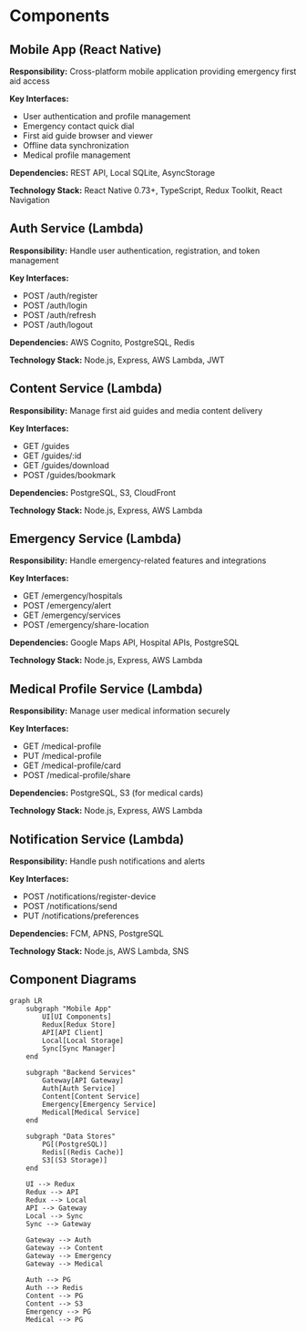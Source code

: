 # Components

## Mobile App (React Native)

**Responsibility:** Cross-platform mobile application providing emergency first aid access

**Key Interfaces:**
- User authentication and profile management
- Emergency contact quick dial
- First aid guide browser and viewer
- Offline data synchronization
- Medical profile management

**Dependencies:** REST API, Local SQLite, AsyncStorage

**Technology Stack:** React Native 0.73+, TypeScript, Redux Toolkit, React Navigation

## Auth Service (Lambda)

**Responsibility:** Handle user authentication, registration, and token management

**Key Interfaces:**
- POST /auth/register
- POST /auth/login
- POST /auth/refresh
- POST /auth/logout

**Dependencies:** AWS Cognito, PostgreSQL, Redis

**Technology Stack:** Node.js, Express, AWS Lambda, JWT

## Content Service (Lambda)

**Responsibility:** Manage first aid guides and media content delivery

**Key Interfaces:**
- GET /guides
- GET /guides/:id
- GET /guides/download
- POST /guides/bookmark

**Dependencies:** PostgreSQL, S3, CloudFront

**Technology Stack:** Node.js, Express, AWS Lambda

## Emergency Service (Lambda)

**Responsibility:** Handle emergency-related features and integrations

**Key Interfaces:**
- GET /emergency/hospitals
- POST /emergency/alert
- GET /emergency/services
- POST /emergency/share-location

**Dependencies:** Google Maps API, Hospital APIs, PostgreSQL

**Technology Stack:** Node.js, Express, AWS Lambda

## Medical Profile Service (Lambda)

**Responsibility:** Manage user medical information securely

**Key Interfaces:**
- GET /medical-profile
- PUT /medical-profile
- GET /medical-profile/card
- POST /medical-profile/share

**Dependencies:** PostgreSQL, S3 (for medical cards)

**Technology Stack:** Node.js, Express, AWS Lambda

## Notification Service (Lambda)

**Responsibility:** Handle push notifications and alerts

**Key Interfaces:**
- POST /notifications/register-device
- POST /notifications/send
- PUT /notifications/preferences

**Dependencies:** FCM, APNS, PostgreSQL

**Technology Stack:** Node.js, AWS Lambda, SNS

## Component Diagrams

```mermaid
graph LR
    subgraph "Mobile App"
        UI[UI Components]
        Redux[Redux Store]
        API[API Client]
        Local[Local Storage]
        Sync[Sync Manager]
    end
    
    subgraph "Backend Services"
        Gateway[API Gateway]
        Auth[Auth Service]
        Content[Content Service]
        Emergency[Emergency Service]
        Medical[Medical Service]
    end
    
    subgraph "Data Stores"
        PG[(PostgreSQL)]
        Redis[(Redis Cache)]
        S3[(S3 Storage)]
    end
    
    UI --> Redux
    Redux --> API
    Redux --> Local
    API --> Gateway
    Local --> Sync
    Sync --> Gateway
    
    Gateway --> Auth
    Gateway --> Content
    Gateway --> Emergency
    Gateway --> Medical
    
    Auth --> PG
    Auth --> Redis
    Content --> PG
    Content --> S3
    Emergency --> PG
    Medical --> PG
```
